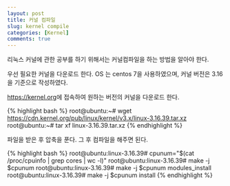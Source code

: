 ```yaml
---
layout: post
title: 커널 컴파일
slug: kernel compile
categories: [Kernel]
comments: true
---
```


리눅스 커널에 관한 공부를 하기 위해서는 커널컴파일을 하는 방법을 알아야 한다.

우선 필요한 커널을 다운로드 한다. OS 는 centos 7을 사용하였으며, 커널 버전은 3.16을 기준으로 작성하였다.

<https://kernel.org>에 접속하여 원하는 버전의 커널을 다운로드 한다.

{% highlight bash %}
root@ubuntu:~# wget https://cdn.kernel.org/pub/linux/kernel/v3.x/linux-3.16.39.tar.xz
root@ubuntu:~# tar xf linux-3.16.39.tar.xz
{% endhighlight %}

파일을 받은 후 압축을 푼다. 그 후 컴파일을 해주면 된다. 

{% highlight bash %}
root@ubuntu:linux-3.16.39# cpunum="$(cat /proc/cpuinfo | grep cores | wc -l)"
root@ubuntu:linux-3.16.39# make -j $cpunum
root@ubuntu:linux-3.16.39# make -j $cpunum modules_install
root@ubuntu:linux-3.16.39# make -j $cpunum install
{% endhighlight %}